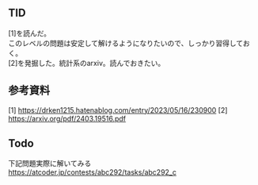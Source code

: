 ## TID
[1]を読んだ。<br>
このレベルの問題は安定して解けるようになりたいので、しっかり習得しておく。<br>
[2]を発掘した。統計系のarxiv。読んでおきたい。


## 参考資料
[1] https://drken1215.hatenablog.com/entry/2023/05/16/230900
[2] https://arxiv.org/pdf/2403.19516.pdf


## Todo
下記問題実際に解いてみる<br>
https://atcoder.jp/contests/abc292/tasks/abc292_c
